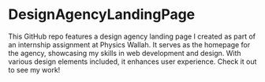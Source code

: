 # DesignAgencyLandingPage
This GitHub repo features a design agency landing page I created as part of an internship assignment at Physics Wallah. It serves as the homepage for the agency, showcasing my skills in web development and design. With various design elements included, it enhances user experience. Check it out to see my work!
